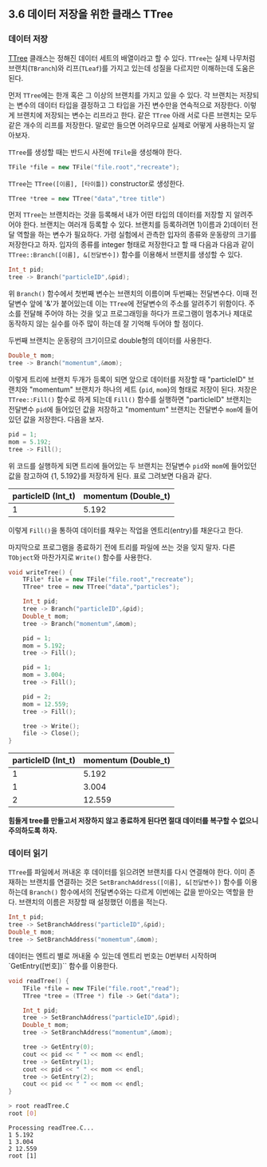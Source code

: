 ## 3.6 데이터 저장을 위한 클래스 TTree

### 데이터 저장

[TTree](https://root.cern.ch/doc/master/classTTree.html) 클래스는 정해진 데이터 세트의 배열이라고 할 수 있다.
`TTree`는 실제 나무처럼 브랜치(`TBranch`)와 리프(`TLeaf`)를
가지고 있는데 성질을 다르지만 이해하는데 도움은 된다.

먼저 `TTree`에는 한개 혹은 그 이상의 브랜치를 가지고 있을 수 있다.
각 브랜치는 저장되는 변수의 데이터 타입을 결정하고 그 타입을 가진 변수만을 연속적으로 저장한다.
이렇게 브랜치에 저장되는 변수는 리프라고 한다.
같은 `TTree` 아래 서로 다른 브랜치는 모두 같은 개수의 리프를 저장한다.
말로만 들으면 어려우므로 실제로 어떻게 사용하는지 알아보자.

`TTree`를 생성할 때는 반드시 사전에 `TFile`을 생성해야 한다.

```c++
TFile *file = new TFile("file.root","recreate");
```
`TTree`는 `TTree([이름], [타이틀])` constructor로 생성한다.

```c++
TTree *tree = new TTree("data","tree title")
```
먼저 `TTree`는 브랜치라는 것을 등록해서 내가 어떤 타입의 데이터를 저장할 지 알려주어야 한다.
브랜치는 여러개 등록할 수 있다. 브랜치를 등록하려면 1)이름과 2)데이터 전달 역할을 하는 변수가 필요하다.
가령 실험에서 관측한 입자의 종류와 운동량의 크기를 저장한다고 하자.
입자의 종류를 integer 형태로 저장한다고 할 때 다음과 다음과 같이
`TTree::Branch([이름], &[전달변수])` 함수를 이용해서 브랜치를 생성할 수 있다.

```c++
Int_t pid;
tree -> Branch("particleID",&pid);
```
위  `Branch()` 함수에서 첫번째 변수는 브랜치의 이름이며 두번째는 전달변수다. 이때 전달변수 앞에 '&'가 붙어있는데 이는 `TTree`에 전달변수의 주소를 알려주기 위함이다. 주소를 전달해 주어야 하는 것을 잊고 프로그래밍을 하다가 프로그램이 멈추거나 제대로 동작하지 않는 실수를 아주 많이 하는데 잘 기억해 두어야 할 점이다.

두번째 브랜치는 운동량의 크기이므로 double형의 데이터를 사용한다.

```c++
Double_t mom;
tree -> Branch("momentum",&mom);
```
이렇게 트리에 브랜치 두개가 등록이 되면 앞으로 데이터를 저장할 때 "particleID" 브랜치와
"momentum" 브랜치가 하나의 세트 {`pid`, `mom`}의 형태로 저장이 된다.
저장은 `TTree::Fill()` 함수로 하게 되는데 `Fill()` 함수를 실행하면
"particleID" 브랜치는 전달변수 `pid`에 들어있던 값을 저장하고
"momentum" 브랜치는 전달변수 `mom`에 들어있던 값을 저장한다.
다음을 보자.

```c++
pid = 1;
mom = 5.192;
tree -> Fill();
```
위 코드를 실행하게 되면 트리에 들어있는 두 브랜치는 전달변수 `pid`와 `mom`에 들어있던 값을 참고하여
{1, 5.192}를 저장하게 된다. 표로 그려보면 다음과 같다.

|particleID (Int_t)	|momentum (Double_t)|
| --- | --- |
| 1	| 5.192 |
이렇게 `Fill()`을 통하여 데이터를 채우는 작업을 엔트리(entry)를 채운다고 한다.

마지막으로 프로그램을 종료하기 전에 트리를 파일에 쓰는 것을 잊지 말자.
다른 `TObject`와 마찬가지로 `Write()` 함수를 사용한다.

```c++
void writeTree() {
    TFile* file = new TFile("file.root","recreate");
    TTree* tree = new TTree("data","particles");

    Int_t pid;
    tree -> Branch("particleID",&pid);
    Double_t mom;
    tree -> Branch("momentum",&mom);

    pid = 1;
    mom = 5.192;
    tree -> Fill();

    pid = 1;
    mom = 3.004;
    tree -> Fill();

    pid = 2;
    mom = 12.559;
    tree -> Fill();

    tree -> Write();
    file -> Close();
}
```

|particleID (Int_t)	| momentum (Double_t) |
| --- | --- |
|1	| 5.192 |
|1	| 3.004 |
|2	| 12.559 |

**힘들게 tree를 만들고서 저장하지 않고 종료하게 된다면 절대 데이터를 복구할 수 없으니 주의하도록 하자.**


### 데이터 읽기

`TTree`를 파일에서 꺼내온 후 데이터를 읽으려면 브랜치를 다시 연결해야 한다.
이미 존재하는 브랜치를 연결하는 것은 `SetBranchAddress([이름], &[전달변수])`
함수를 이용하는데 `Branch()` 함수에서의 전달변수와는 다르게 이번에는 값을 받아오는 역할을 한다.
브랜치의 이름은 저장할 때 설정했던 이름을 적는다.

```c++
Int_t pid;
tree -> SetBranchAddress("particleID",&pid);
Double_t mom;
tree -> SetBranchAddress("momemtum",&mom);
```
데이터는 엔트리 별로 꺼내올 수 있는데 엔트리 번호는 0번부터 시작하며 `GetEntry([번호])`` 함수를 이용한다.

```c++
void readTree() {
    TFile *file = new TFile("file.root","read");
    TTree *tree = (TTree *) file -> Get("data");

    Int_t pid;
    tree -> SetBranchAddress("particleID",&pid);
    Double_t mom;
    tree -> SetBranchAddress("momentum",&mom);

    tree -> GetEntry(0);
    cout << pid << " " << mom << endl;
    tree -> GetEntry(1);
    cout << pid << " " << mom << endl;
    tree -> GetEntry(2);
    cout << pid << " " << mom << endl;
}
```
```bash
> root readTree.C
root [0]
```
```
Processing readTree.C...
1 5.192
1 3.004
2 12.559
root [1]
```
